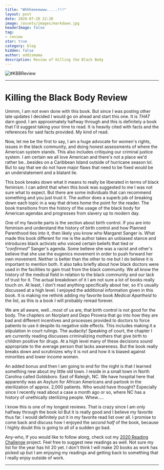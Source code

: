 ```yaml
---
title: "Whhheeeewww.....!!!"
layout: post
date: 2020-07-28 22:20
image: /assets/images/markdown.jpg
headerImage: false
tag:
- review
star: true
category: blog
hidden: false
author: addismama
description: Review of Killing the Black Body
---
```


![#KBBReview](https://images-na.ssl-images-amazon.com/images/I/51I%2B4cp6LPL._SX322_BO1,204,203,200_.jpg)

---
# Killing the Black Body Review

Ummm, I am not even done with this book. But since I was posting other late updates I decided I would go on ahead and start this one. It is *THAT* darn good. I am approximately halfway through and this is definitely a book that I'd suggest taking your time to read. It is heavily cited with facts and the references for said facts provided. My kind of read.

Now, let me be the first to say, I am a huge advocate for women's rights, issues in the black community, and doing honest assessments of where the American system stands. This also includes critiquing our criminal justice system. I am certain we all love American and there's not a place we'd rather be...besides on a Caribbean Island outside of hurricane season lol. But to say that we do not have major flaws that need to be fixed would be an understatement and a blatant lie.

This book breaks down what it means to really be liberated in terms of black feminism. I can admit that when this book was suggested to me I was not sure what to expect. But there are some individuals that can recommend something and you just trust it. The author does a superb job of breaking down each topic in a way that drives home the point for the reader. The book transitions from the history of the usage of the black body for American agendas and progresses from slavery up to modern day.

One of my favorite parts is the section about birth control. If you are into feminism and understand the history of birth control and how Planned Parenthood ties into it, then likely you know who Margaret Sanger is. What made this book different for me is the author takes an unbiased stance and introduces black activists who voiced certain beliefs that tied or *"confirmed"* Sanger's agenda. Some believe she was a racist and other's believe that she use the eugenics movement in order to push forward her own movement. Neither is better than the other to me but I do believe it is important to mention both. It also talks briefly about how black doctors were used in the facilities to gain trust from the black community. We all know the history of the medical field in relation to the black community and our lack of trust for it. The actual breakdown of it I am not sure a lot of books really touch on. At least, I don't read anything specifically about her, so it's usually discussed at a high level. I enjoyed the additional information given in this book. It is making me rethink adding my favorite book *Medical Apartheid* to the list, as this is a book I will probably reread forever.

We are all aware, well...most of us are, that birth control is not good for the body. The chapters on Norplant and Depo Provera that go into how they are bad and different incentives and processes provided to doctors to force patients to use it despite its negative side effects. This includes making it a stipulation in court rulings. The audacity! Speaking of court, the chapter I am currently reading discusses criminalizing mothers that give birth to children positive for drugs. At a high level many of these decisions sound appropriate to the average person that lacks awareness. But the book really breaks down and scrutinizes why it is not and how it is biased against minorities and lower income women.

An added bonus and then I am going to end for the night is that I learned something new about my little old town. I reside in a small town in North Carolina called Goldsboro. East of Raleigh, NC. We have hospital here that apparently was an Asylum for African Americans and partook in the sterilization of approx. 2,000 patients. Who would have thought? Especially since I recently read about a case a month ago or so, where NC has a history of unethically sterilizing people. Whew.....

I know this is one of my longest reviews. That is crazy since I am only halfway through the book lol But it is really good and I believe my favorite thus far. I would definitely put it in my favorite read list over all. I promise to come back and discuss how I enjoyed the *second half* of the book, because I highly doubt this is going to all of a sudden go bad.

Any-who, If you would like to follow along, check out my [2020 Reading Challenge](_posts/2020-01-01-reading-list-2020.md) project. Feel free to suggest new readings as well. Not sure my list for the year has hit 20 yet. I don't think I will make 20 books as work has picked up but I am enjoying my readings and getting back to something that I really enjoy outside of work.

---
